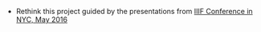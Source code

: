 
+ Rethink this project guided by the presentations from [IIIF Conference in NYC, May 2016](http://iiif.io/event/2016/newyork/#table-of-contents)
